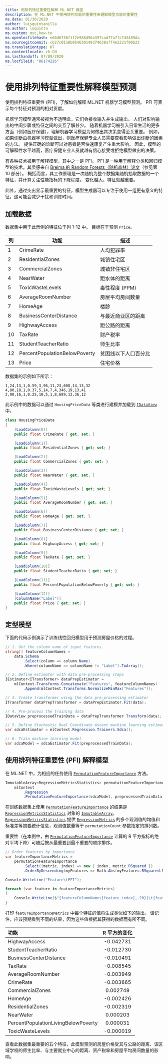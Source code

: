 ```yaml
---
title: 用排列特征重要性解释 ML.NET 模型
description: 在 ML.NET 中使用排列功能的重要性来理解模型功能的重要性
ms.date: 01/30/2020
author: luisquintanilla
ms.author: luquinta
ms.custom: mvc,how-to
ms.openlocfilehash: ed0d6736f1f2e988d96a397cad77a7fc743489da
ms.sourcegitcommit: cb27c01a8b0b4630148374638aff4e2221f90b22
ms.translationtype: HT
ms.contentlocale: zh-CN
ms.lasthandoff: 07/09/2020
ms.locfileid: "86174226"
---
```

# <a name="interpret-model-predictions-using-permutation-feature-importance"></a>使用排列特征重要性解释模型预测

使用排列特征重要性 (PFI)，了解如何解释 ML.NET 机器学习模型预测。 PFI 可表示每个特征对预测的相对贡献。

机器学习模型通常被视为不透明盒，它们会接收输入并生成输出。 人们对影响输出的中间步骤或特征之间的交互了解甚少。 随着机器学习被引入日常生活的更多方面（例如医疗保健），理解机器学习模型为何做出其决策变得至关重要。 例如，如果诊断由机器学习模型做出，则医疗保健专业人员需要查看影响做出诊断的因素的方法。 提供正确的诊断可以对患者是否快速康复产生重大影响。 因此，模型的可解释性水平越高，医疗保健专业人员就越有信心接受或拒绝模型做出的决策。

有各种技术被用于解释模型，其中之一是 PFI。 PFI 是一种用于解释分类和回归模型的技术，其灵感来自 [Breima 的 Random Forests（随机森林）论文](https://www.stat.berkeley.edu/~breiman/randomforest2001.pdf)（参见第 10 部分）。 概括而言，其工作原理是一次随机为整个数据集随机抽取数据的一个特征，并计算关注性能指标的下降程度。 变化越大，特征就越重要。

此外，通过突出显示最重要的特征，模型生成器可以专注于使用一组更有意义的特征，这可能会减少干扰和训练时间。

## <a name="load-the-data"></a>加载数据

数据集中用于此示例的特征位于列 1-12 中。 目标在于预测 `Price`。

| 列 | 功能 | 描述
| --- | --- | --- |
| 1 | CrimeRate | 人均犯罪率
| 2 | ResidentialZones | 城镇住宅区
| 3 | CommercialZones | 城镇非住宅区
| 4 | NearWater | 距水体的距离
| 5 | ToxicWasteLevels | 毒性程度 (PPM)
| 6 | AverageRoomNumber | 房屋平均房间数量
| 7 | HomeAge | 楼龄
| 8 | BusinessCenterDistance | 与最近商业区的距离
| 9 | HighwayAccess | 距公路的距离
| 10 | TaxRate | 财产税率
| 11 | StudentTeacherRatio | 师生比率
| 12 | PercentPopulationBelowPoverty | 贫困线以下人口百分比
| 13 | Price | 住宅价格

数据集的示例如下所示：

```text
1,24,13,1,0.59,3,96,11,23,608,14,13,32
4,80,18,1,0.37,5,14,7,4,346,19,13,41
2,98,16,1,0.25,10,5,1,8,689,13,36,12
```

此示例中的数据可以通过 `HousingPriceData` 等类进行建模并加载到 [`IDataView`](xref:Microsoft.ML.IDataView) 中。

```csharp
class HousingPriceData
{
    [LoadColumn(0)]
    public float CrimeRate { get; set; }

    [LoadColumn(1)]
    public float ResidentialZones { get; set; }

    [LoadColumn(2)]
    public float CommercialZones { get; set; }

    [LoadColumn(3)]
    public float NearWater { get; set; }

    [LoadColumn(4)]
    public float ToxicWasteLevels { get; set; }

    [LoadColumn(5)]
    public float AverageRoomNumber { get; set; }

    [LoadColumn(6)]
    public float HomeAge { get; set; }

    [LoadColumn(7)]
    public float BusinessCenterDistance { get; set; }

    [LoadColumn(8)]
    public float HighwayAccess { get; set; }

    [LoadColumn(9)]
    public float TaxRate { get; set; }

    [LoadColumn(10)]
    public float StudentTeacherRatio { get; set; }

    [LoadColumn(11)]
    public float PercentPopulationBelowPoverty { get; set; }

    [LoadColumn(12)]
    [ColumnName("Label")]
    public float Price { get; set; }
}
```

## <a name="train-the-model"></a>定型模型

下面的代码示例演示了训练线性回归模型用于预测房屋价格的过程。

```csharp
// 1. Get the column name of input features.
string[] featureColumnNames =
    data.Schema
        .Select(column => column.Name)
        .Where(columnName => columnName != "Label").ToArray();

// 2. Define estimator with data pre-processing steps
IEstimator<ITransformer> dataPrepEstimator =
    mlContext.Transforms.Concatenate("Features", featureColumnNames)
        .Append(mlContext.Transforms.NormalizeMinMax("Features"));

// 3. Create transformer using the data pre-processing estimator
ITransformer dataPrepTransformer = dataPrepEstimator.Fit(data);

// 4. Pre-process the training data
IDataView preprocessedTrainData = dataPrepTransformer.Transform(data);

// 5. Define Stochastic Dual Coordinate Ascent machine learning estimator
var sdcaEstimator = mlContext.Regression.Trainers.Sdca();

// 6. Train machine learning model
var sdcaModel = sdcaEstimator.Fit(preprocessedTrainData);
```

## <a name="explain-the-model-with-permutation-feature-importance-pfi"></a>使用排列特征重要性 (PFI) 解释模型

在 ML.NET 中，为相应的任务使用 [`PermutationFeatureImportance`](xref:Microsoft.ML.PermutationFeatureImportanceExtensions) 方法。

```csharp
ImmutableArray<RegressionMetricsStatistics> permutationFeatureImportance =
    mlContext
        .Regression
        .PermutationFeatureImportance(sdcaModel, preprocessedTrainData, permutationCount:3);
```

在训练数据集上使用 [`PermutationFeatureImportance`](xref:Microsoft.ML.PermutationFeatureImportanceExtensions) 的结果是 [`RegressionMetricsStatistics`](xref:Microsoft.ML.Data.RegressionMetricsStatistics) 对象的 [`ImmutableArray`](xref:System.Collections.Immutable.ImmutableArray)。 [`RegressionMetricsStatistics`](xref:Microsoft.ML.Data.RegressionMetricsStatistics) 提供 [`RegressionMetrics`](xref:Microsoft.ML.Data.RegressionMetrics) 的多个观测值的均值和标准差等摘要统计信息，观测值数量等于 `permutationCount` 参数指定的排列数。

重要性（在本例中，由 [`PermutationFeatureImportance`](xref:Microsoft.ML.PermutationFeatureImportanceExtensions) 计算的 R 平方指标的绝对平均下降）可随后按从最重要到最不重要的顺序排序。

```csharp
// Order features by importance
var featureImportanceMetrics =
    permutationFeatureImportance
        .Select((metric, index) => new { index, metric.RSquared })
        .OrderByDescending(myFeatures => Math.Abs(myFeatures.RSquared.Mean));

Console.WriteLine("Feature\tPFI");

foreach (var feature in featureImportanceMetrics)
{
    Console.WriteLine($"{featureColumnNames[feature.index],-20}|\t{feature.RSquared.Mean:F6}");
}
```

打印 `featureImportanceMetrics` 中每个特征的值将生成类似如下的输出。 请记住，应该预期看到不同的结果，因为这些值根据其获得的数据而有所不同。

| 功能 | R 平方的变化 |
|:--|:--:|
HighwayAccess       |   -0.042731
StudentTeacherRatio |   -0.012730
BusinessCenterDistance| -0.010491
TaxRate             |   -0.008545
AverageRoomNumber   |   -0.003949
CrimeRate           |   -0.003665
CommercialZones     |   0.002749
HomeAge             |   -0.002426
ResidentialZones    |   -0.002319
NearWater           |   0.000203
PercentPopulationLivingBelowPoverty|    0.000031
ToxicWasteLevels    |   -0.000019

查看此数据集最重要的五个特征，此模型预测的房屋价格受其与公路的距离、该区域学校的师生比率、与主要就业中心的距离、资产税率和房屋平均房间数量的影响。
